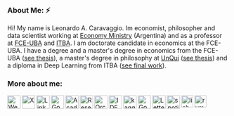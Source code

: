 ### About Me: ⚡
Hi! My name is Leonardo A. Caravaggio. Im economist, philosopher and data scientist working at [Economy Ministry](https://www.argentina.gob.ar/economia) (Argentina) and as a professor at [FCE-UBA](https://www.economicas.uba.ar/) and [ITBA](https://www.itba.edu.ar/). I am doctorate candidate in economics at the FCE-UBA. I have a degree and a master's degree in economics from the FCE-UBA ([see thesis](https://github.com/LCaravaggio/FelicidadyEconomia)), a master's degree in philosophy at [UnQui](http://www.unq.edu.ar/) ([see thesis](https://github.com/LCaravaggio/SobreFelicidad)) and a diploma in Deep Learning from ITBA ([see final work](https://github.com/LCaravaggio/DeepLearning_ITBA/blob/main/CV/TPFinal/CNN_Style_Transfer.ipynb)). <br />

### More about me:  
[<img align="left" alt="Website"        width="30px" src="https://img.icons8.com/?size=80&id=i5AvNTkFop7s&format=png" />][website]
[<img align="left" alt="X"        width="30px" src="https://img.icons8.com/?size=64&id=bG29Ckcdp6YP&format=png" />][twitter]
[<img align="left" alt="LinkedIn"       width="30px" src="https://img.icons8.com/?size=64&id=118979&format=png" />][linkedin]
[<img align="left" alt="Google Scholar" width="30px" src="https://img.icons8.com/?size=48&id=drPiDBy9kkJ3&format=png" />][googlescholar]
[<img align="left" alt="Academia"       width="30px" src="https://img.icons8.com/?size=80&id=wtLhjRpd1QxA&format=png" />][academia]
[<img align="left" alt="ResearchGate"   width="30px" src="https://img.icons8.com/?size=80&id=rJe4LeuAg1VI&format=png" />][researchgate]
[<img align="left" alt="Orcid"   width="30px" src="https://upload.wikimedia.org/wikipedia/commons/thumb/0/06/ORCID_iD.svg/512px-ORCID_iD.svg.png" />][orcid]
[<img align="left" alt="IDEAS Repec"    width="30px" src="https://pbs.twimg.com/profile_images/689280262476140544/ny0YYb-M_400x400.png" />][ideasrepec]
[<img align="left" alt="kaggle"      width="30px" src="https://img.icons8.com/?size=80&id=bMncK0wGFANA&format=png" />][kaggle]
[<img align="left" alt="Goodreads"      width="30px" src="https://img.icons8.com/?size=80&id=OAalHFPavJqq&format=png" />][goodreads]
[<img align="left" alt="Letterboxd"      width="30px" src="https://img.icons8.com/?size=80&id=kbIgPQdusYRB&format=png" />][letterboxd]
[<img align="left" alt="spotify"      width="30px" src="https://img.icons8.com/?size=64&id=W9M6LCrTvolF&format=png" />][spotify]
[<img align="left" alt="lichess"      width="27px" src="https://avatars.githubusercontent.com/u/16491637?v=4" />][lichess]
[<img align="left" alt="rym"      width="27px" src="https://miro.medium.com/v2/1*VMw8Wwa_rnHkNIOOcBkXww.png" />][lichess]




[website]: https://lcaravaggio.github.io/
[twitter]: https://x.com/leocaravaggio
[linkedin]: https://www.linkedin.com/in/leocaravaggio
[googlescholar]: https://scholar.google.com.ar/citations?user=2rituZIAAAAJ&hl=es
[academia]: https://uba.academia.edu/LeonardoCaravaggio
[orcid]: https://orcid.org/0000-0003-2758-116X
[rym]: https://rateyourmusic.com/~LCaravaggio
[goodreads]: https://www.goodreads.com/user/show/23829766-leonardo
[researchgate]: https://www.researchgate.net/profile/Leonardo-Caravaggio
[ideasrepec]: https://ideas.repec.org/f/pca1267.html
[letterboxd]: https://letterboxd.com/lcaravaggio/
[spotify]: https://open.spotify.com/user/leocaravaggio
[lichess]: https://lichess.org/@/Lekas
[kaggle]:https://www.kaggle.com/leonardocaravaggio

<br />
